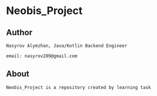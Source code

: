 # Neobis_Project

## Author
```
Nasyrov Alymzhan, Java/Kotlin Backend Engineer

email: nasyrov289@gmail.com
```
## About
```
Neobis_Project is a repository created by learning task
```
